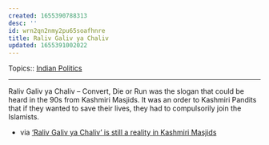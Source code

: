 ```yaml
---
created: 1655390788313
desc: ''
id: wrn2qn2nmy2pu65soafhnre
title: Raliv Galiv ya Chaliv
updated: 1655391002022
---
```

   
Topics::  [Indian Politics](../topics/Indian%20Politics.md)   
   
   
---   
   
Raliv Galiv ya Chaliv – Convert, Die or Run was the slogan that could be heard in the 90s from Kashmiri Masjids. It was an order to Kashmiri Pandits that if they wanted to save their lives, they had to compulsorily join the Islamists.   
   
   
- via [‘Raliv Galiv ya Chaliv’ is still a reality in Kashmiri Masjids](https://tfipost.com/2022/04/raliv-galiv-ya-chaliv-is-still-a-reality-in-kashmiri-masjids/)